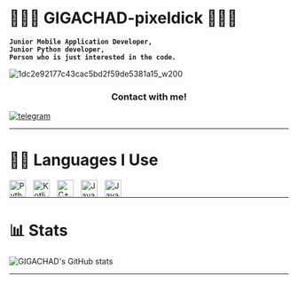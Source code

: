 # 🎨🧩💸 GIGACHAD-pixeldick 💸🧩🎨

**`Junior Mobile Application Developer,`<br>
`Junior Python developer,`<br>
`Person who is just interested in the code.`**

![1dc2e92177c43cac5bd2f59de5381a15_w200](https://user-images.githubusercontent.com/115863181/222124901-5192d740-ff13-4694-ac25-5190a6e9ce64.gif)

 <p align="center">
 <h3><center>Contact with me!</h3></center>
      <a href="https://t.me/punk_rock_freedom">
         <img alt="telegram" title="Contact with me!" src="https://custom-icon-badges.demolab.com/youtube/channel/subscribers/UC2WHjPDvbE6O328n17ZGcfg?color=0082BE&label=TELEGRAM&logo=2504941-min&style=for-the-badge&labelColor=0082BE"/></a> 
   </p>
   
---

# 👨‍💻 Languages I Use

<img align="left" alt="Python" width="30px" style="padding-right:10px;" src="https://cdn.jsdelivr.net/gh/devicons/devicon/icons/python/python-original.svg" />
<img align="left" alt="Kotlin" width="30px" style="padding-right:10px" src="https://cdn.jsdelivr.net/gh/devicons/devicon/icons/kotlin/kotlin-original.svg" />
<img align="left" alt="C++" width="30px" style="padding-right:10px;" src="https://cdn.jsdelivr.net/gh/devicons/devicon/icons/cplusplus/cplusplus-original.svg" />
<img align="left" alt="Java" width="30px" style="padding-right:10px;" src="https://cdn.jsdelivr.net/gh/devicons/devicon/icons/java/java-original.svg"/>
<img align="left" alt="JavaScript" width="30px" style="padding-right:10px;" src="https://cdn.jsdelivr.net/gh/devicons/devicon/icons/javascript/javascript-plain.svg" />
<br />

---

# 📊 Stats
![GIGACHAD's GitHub stats](https://github-readme-stats.vercel.app/api?username=GIGACHAD-pixeldick&show_icons=true&theme=midnight-purple)

---
